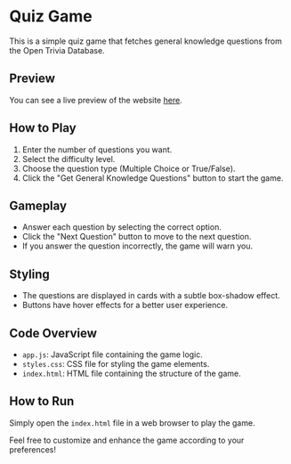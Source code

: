 # Quiz Game

This is a simple quiz game that fetches general knowledge questions from the Open Trivia Database.

## Preview

You can see a live preview of the website [here](https://general-knowledge-quiz.000.pe).

## How to Play

1. Enter the number of questions you want.
2. Select the difficulty level.
3. Choose the question type (Multiple Choice or True/False).
4. Click the "Get General Knowledge Questions" button to start the game.

## Gameplay

- Answer each question by selecting the correct option.
- Click the "Next Question" button to move to the next question.
- If you answer the question incorrectly, the game will warn you.

## Styling

- The questions are displayed in cards with a subtle box-shadow effect.
- Buttons have hover effects for a better user experience.

## Code Overview

- `app.js`: JavaScript file containing the game logic.
- `styles.css`: CSS file for styling the game elements.
- `index.html`: HTML file containing the structure of the game.

## How to Run

Simply open the `index.html` file in a web browser to play the game.

Feel free to customize and enhance the game according to your preferences!
